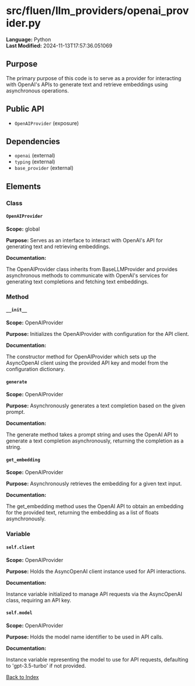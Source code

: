 # src/fluen/llm_providers/openai_provider.py

**Language:** Python  
**Last Modified:** 2024-11-13T17:57:36.051069

## Purpose

The primary purpose of this code is to serve as a provider for interacting with OpenAI&#39;s APIs to generate text and retrieve embeddings using asynchronous operations.

## Public API

- `OpenAIProvider` (exposure)

## Dependencies

- `openai` (external)
- `typing` (external)
- `base_provider` (external)

## Elements

### Class

#### `OpenAIProvider`

**Scope:** global

**Purpose:** Serves as an interface to interact with OpenAI&#39;s API for generating text and retrieving embeddings.

**Documentation:**

The OpenAIProvider class inherits from BaseLLMProvider and provides asynchronous methods to communicate with OpenAI&#39;s services for generating text completions and fetching text embeddings.

### Method

#### `__init__`

**Scope:** OpenAIProvider

**Purpose:** Initializes the OpenAIProvider with configuration for the API client.

**Documentation:**

The constructor method for OpenAIProvider which sets up the AsyncOpenAI client using the provided API key and model from the configuration dictionary.

#### `generate`

**Scope:** OpenAIProvider

**Purpose:** Asynchronously generates a text completion based on the given prompt.

**Documentation:**

The generate method takes a prompt string and uses the OpenAI API to generate a text completion asynchronously, returning the completion as a string.

#### `get_embedding`

**Scope:** OpenAIProvider

**Purpose:** Asynchronously retrieves the embedding for a given text input.

**Documentation:**

The get_embedding method uses the OpenAI API to obtain an embedding for the provided text, returning the embedding as a list of floats asynchronously.

### Variable

#### `self.client`

**Scope:** OpenAIProvider

**Purpose:** Holds the AsyncOpenAI client instance used for API interactions.

**Documentation:**

Instance variable initialized to manage API requests via the AsyncOpenAI class, requiring an API key.

#### `self.model`

**Scope:** OpenAIProvider

**Purpose:** Holds the model name identifier to be used in API calls.

**Documentation:**

Instance variable representing the model to use for API requests, defaulting to &#39;gpt-3.5-turbo&#39; if not provided.


[Back to Index](../README.md)